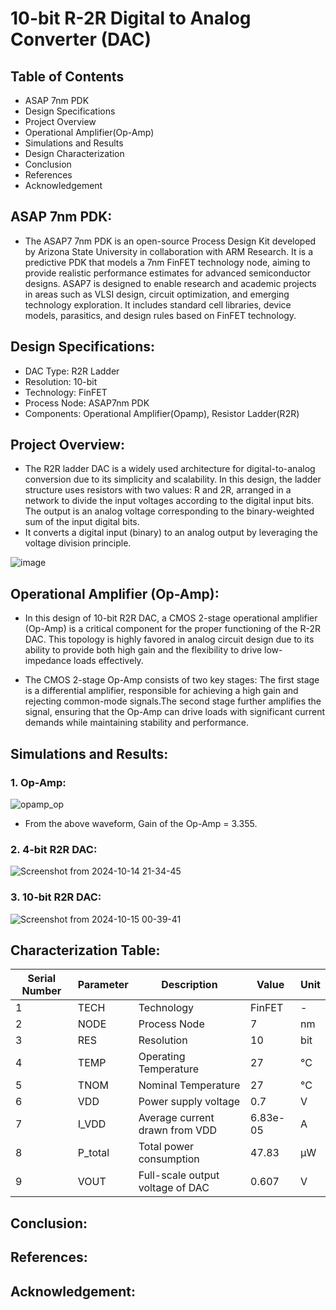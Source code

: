 # 10-bit R-2R Digital to Analog Converter (DAC)

## Table of Contents
- ASAP 7nm PDK
- Design Specifications
- Project Overview
- Operational Amplifier(Op-Amp)
- Simulations and Results
- Design Characterization
- Conclusion
- References
- Acknowledgement 

## ASAP 7nm PDK:
- The ASAP7 7nm PDK is an open-source Process Design Kit developed by Arizona State University in collaboration with ARM Research. It is a predictive PDK that models a 7nm FinFET technology node, aiming to provide realistic performance estimates for advanced semiconductor designs. ASAP7 is designed to enable research and academic projects in areas such as VLSI design, circuit optimization, and emerging technology exploration. It includes standard cell libraries, device models, parasitics, and design rules based on FinFET technology.




## Design Specifications:

- DAC Type: R2R Ladder
- Resolution: 10-bit
- Technology: FinFET
- Process Node: ASAP7nm PDK
- Components: Operational Amplifier(Opamp), Resistor Ladder(R2R)


## Project Overview:

- The R2R ladder DAC is a widely used architecture for digital-to-analog conversion due to its simplicity and scalability. In this design, the ladder structure uses resistors with two values: R and 2R, arranged in a network to divide the input voltages according to the digital input bits. The output is an analog voltage corresponding to the binary-weighted sum of the input digital bits.
- It converts a digital input (binary) to an analog output by leveraging the voltage division principle.

![image](https://github.com/user-attachments/assets/a161f52b-cae2-4f8b-ae12-313794923725)


## Operational Amplifier (Op-Amp):

- In this design of 10-bit R2R DAC, a CMOS 2-stage operational amplifier (Op-Amp) is a critical component for the proper functioning of the R-2R DAC. This topology is highly favored in analog circuit design due to its ability to provide both high gain and the flexibility to drive low-impedance loads effectively.

- The CMOS 2-stage Op-Amp consists of two key stages: The first stage is a differential amplifier, responsible for achieving a high gain and rejecting common-mode signals.The second stage further amplifies the signal, ensuring that the Op-Amp can drive loads with significant current demands while maintaining stability and performance.



## Simulations and Results:

### 1. Op-Amp:

![opamp_op](https://github.com/user-attachments/assets/bcb113a6-a379-4529-bcd3-5bdd5ec140ef)

- From the above waveform, Gain of the Op-Amp = 3.355.

### 2. 4-bit R2R DAC:

![Screenshot from 2024-10-14 21-34-45](https://github.com/user-attachments/assets/4c5274e7-f1da-407c-a509-aeacfbdf0d07)



### 3. 10-bit R2R DAC:

![Screenshot from 2024-10-15 00-39-41](https://github.com/user-attachments/assets/8426bb28-919b-467e-bc2f-6941197fb819)






## Characterization Table:


| Serial Number | Parameter   | Description                        | Value    | Unit  |
|---------------|-------------|------------------------------------|----------|-------|
| 1             | TECH          | Technology  | FinFET        | -    |
| 2             | NODE          | Process Node  | 7        | nm    |
| 3             | RES    | Resolution| 10        | bit   |
| 4             | TEMP       | Operating Temperature  | 27      | °C    |
| 5             | TNOM     | Nominal Temperature    | 27      | °C    |
| 6             | VDD         | Power supply voltage               | 0.7      | V     |
| 7             | I_VDD       | Average current drawn from VDD     | 6.83e-05 | A     |
| 8             | P_total     | Total power consumption            | 47.83   | μW    |
| 9             | VOUT      | Full-scale output voltage of DAC    | 0.607       | V   |




## Conclusion:

## References:

## Acknowledgement: 

